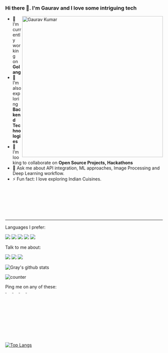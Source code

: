 ### Hi there 👋. I'm Gaurav and I love some intriguing tech

<a><img align="right" alt="Gaurav Kumar" width="450px"  src="https://media.giphy.com/media/xFkgeu7dhfgqqxJqmj/giphy.gif"></a>
  - 🔭 I’m currently working on **Golang**
  - 🌱 I’m also exploring **Backend Technologies** 
  - 👯 I’m looking to collaborate on **Open Source Projects, Hackathons**
  - 💬 Ask me about API integration, ML approaches, Image Processing and Deep Learning workflow.
  - ⚡ Fun fact: I love exploring Indian Cuisines.
  <br><br><br>  <br><br><br>  <br>



<hr>

Languages I prefer:<br>
<p>
  <a><img src="https://img.icons8.com/color/48/000000/python.png"></a>
  <a><img src="https://img.icons8.com/color/48/000000/java-coffee-cup-logo.png"></a>
  <a><img src="https://img.icons8.com/color/48/000000/c-programming.png"></a>
  <a><img src="https://img.icons8.com/color/48/000000/c-plus-plus-logo.png"></a>
  <a><img src="https://img.icons8.com/color/48/000000/javascript.png"></a>
</p>
Talk to me about:<br>
<p>
  <a><img src="https://img.icons8.com/color/48/000000/react-native.png"></a>
  <a><img src="https://img.icons8.com/dusk/48/000000/web.png"></a>
  <a><img src="https://img.icons8.com/cotton/48/000000/artificial-intelligence.png"></a>
</p>

![Gray's github stats](https://github-readme-stats.vercel.app/api?username=GrayFlash&theme=dracula)

<p> <img src="https://komarev.com/ghpvc/?username=GrayFlash&color=green" alt="counter" /> </p>




Ping me on any of these: <br>
[<img src="https://img.icons8.com/color/48/000000/twitter.png" width="3.5%"/>](https://twitter.com/GauravK28981502)
[<img src="https://img.icons8.com/color/48/000000/linkedin.png" width="3.5%"/>](https://www.linkedin.com/in/gaurav-kumar-404280194/)
[<img src="https://img.icons8.com/color/48/000000/instagram.png" width="3.5%"/>](https://www.instagram.com/g.r.a.y.stack/)
<a href="mailto:gk74533@gmail.com"> <img src="https://img.icons8.com/fluent/48/000000/gmail.png" width="3.5%"/> </a>




### 
[![Top Langs](https://github-readme-stats.vercel.app/api/top-langs/?username=GrayFlash&hide=Jupyter+Notebook&layout=compact&langs_count=6)](https://github.com/GrayFlash/github-readme-stats)
### 

